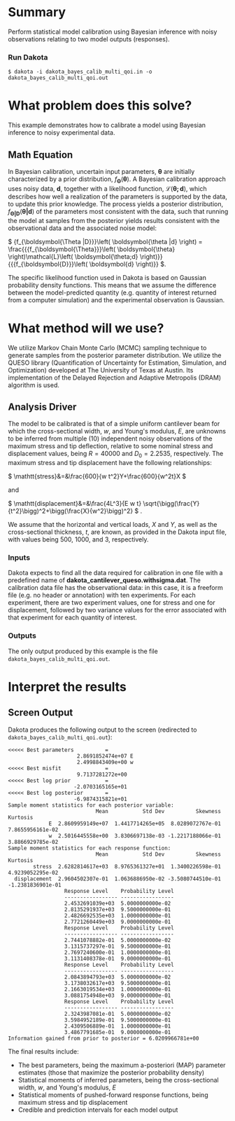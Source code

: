 # Summary
Perform statistical model calibration using Bayesian inference with noisy
observations relating to two model outputs (responses).
 
### Run Dakota
    $ dakota -i dakota_bayes_calib_multi_qoi.in -o dakota_bayes_calib_multi_qoi.out
 
# What problem does this solve?
This example demonstrates how to calibrate a model using Bayesian inference
to noisy experimental data.
 
## Math Equation

In Bayesian calibration, uncertain input parameters, $` \boldsymbol{\theta} `$
are initially characterized
by a prior distribution, $` f_{\boldsymbol{\Theta}}\left( \boldsymbol{\theta}
\right) `$. A Bayesian calibration approach uses noisy data,
$` \boldsymbol{d} `$, together with a likelihood function,
$` \mathcal{L}\left(\boldsymbol{{\theta ;d}} \right) `$, which describes how
well a realization of the parameters is supported by the data, to update this
prior knowledge. The process yields a posterior distribution,
$` f_{\boldsymbol{{\Theta |D}}}\left( \boldsymbol{{\theta |d}} \right) `$ of
the parameters most consistent with the data, such that running the model
at samples from the posterior yields results consistent with the
observational data and the associated noise model:

$` {f_{\boldsymbol{\Theta |D}}}\left( \boldsymbol{\theta |d} \right) = \frac{{{f_{\boldsymbol{\Theta}}}\left( \boldsymbol{\theta}  \right)\mathcal{L}\left( \boldsymbol{\theta;d} \right)}}{{{f_{\boldsymbol{D}}}\left( \boldsymbol{d} \right)}} `$.

The specific likelihood function used in
Dakota is based on Gaussian probability density functions. This means
that we assume the difference between the model-predicted quantity
(e.g. quantity of interest returned from a computer simulation) and
the experimental observation is Gaussian.

# What method will we use?

We utilize Markov Chain Monte Carlo (MCMC) sampling technique to
generate samples from the posterior parameter distribution. We utilize the
QUESO library (Quantification of Uncertainty for Estimation,
Simulation, and Optimization) developed at The University of Texas at
Austin. Its implementation of the Delayed Rejection and Adaptive
Metropolis (DRAM) algorithm is used.

## Analysis Driver

The model to be calibrated is that of a simple
uniform cantilever beam for which the cross-sectional width, $` w `$, and 
Young's modulus, $` E `$, are unknowns to be inferred from multiple (10)
independent noisy observations of the maximum stress and tip deflection, relative
to some nominal stress and displacement values, being $` R=40000 `$ and
$` D_{0} = 2.2535 `$, respectively. The maximum stress and tip displacement
have the following relationships:

$` \mathtt{stress}&=&\frac{600}{w t^2}Y+\frac{600}{w^2t}X `$

and

$` \mathtt{displacement}&=&\frac{4L^3}{E w t}
  \sqrt{\bigg(\frac{Y}{t^2}\bigg)^2+\bigg(\frac{X}{w^2}\bigg)^2} `$ .

We assume that the horizontal and vertical loads, $X$ and $Y$, as well as the
cross-sectional thickness, $` t `$, are known, as provided in the Dakota input
file, with values being 500, 1000, and 3, respectively.

### Inputs

Dakota expects to find all the data required for calibration in one file with a
predefined name of **dakota_cantilever_queso.withsigma.dat**. The calibration
data file has the observational data: in this case, it is a freeform file (e.g.
no header or annotation) with ten experiments. For each experiment, there are
two experiment values, one for stress and one for displacement, followed by two
variance values for the error associated with that experiment for each quantity
of interest.

### Outputs

The only output produced by this example is the file
`dakota_bayes_calib_multi_qoi.out`.
 
# Interpret the results
 
## Screen Output

Dakota produces the following output to the screen (redirected to
`dakota_bayes_calib_multi_qoi.out`):

~~~~
<<<<< Best parameters          =
                      2.8691852474e+07 E
                      2.4998843409e+00 w
<<<<< Best misfit              =
                      9.7137281272e+00
<<<<< Best log prior           =
                     -2.0703165165e+01
<<<<< Best log posterior       =
                     -6.9874315821e+01
Sample moment statistics for each posterior variable:
                            Mean           Std Dev          Skewness          Kurtosis
             E  2.8609959149e+07  1.4417714265e+05  8.0289072767e-01  7.8655956161e-02
             w  2.5016445558e+00  3.8306697138e-03 -1.2217188066e-01  3.8866929785e-02
Sample moment statistics for each response function:
                            Mean           Std Dev          Skewness          Kurtosis
        stress  2.6282814617e+03  8.9765361327e+01  1.3400226598e-01  4.9239052295e-02
  displacement  2.9604502307e-01  1.0636886950e-02 -3.5080744510e-01 -1.2381836901e-01
                  Response Level    Probability Level
                  ----------------- -----------------
                  2.4532691039e+03  5.0000000000e-02
                  2.8135291937e+03  9.5000000000e-01
                  2.4826692535e+03  1.0000000000e-01
                  2.7721260449e+03  9.0000000000e-01
                  Response Level    Probability Level
                  ----------------- -----------------
                  2.7441078882e-01  5.0000000000e-02
                  3.1315737297e-01  9.5000000000e-01
                  2.7697240600e-01  1.0000000000e-01
                  3.1131408378e-01  9.0000000000e-01
                  Response Level    Probability Level
                  ----------------- -----------------
                  2.0843894793e+03  5.0000000000e-02
                  3.1738032617e+03  9.5000000000e-01
                  2.1663019534e+03  1.0000000000e-01
                  3.0881754948e+03  9.0000000000e-01
                  Response Level    Probability Level
                  ----------------- -----------------
                  2.3243987081e-01  5.0000000000e-02
                  3.5984952189e-01  9.5000000000e-01
                  2.4309506889e-01  1.0000000000e-01
                  3.4867791685e-01  9.0000000000e-01
Information gained from prior to posterior = 6.0209966781e+00
~~~~

The final results include:

* The best parameters, being the maximum a-posteriori (MAP) parameter estimates (those that maximize the posterior probability density)
* Statistical moments of inferred parameters, being the cross-sectional width, $` w `$, and 
Young's modulus, $` E `$
* Statistical moments of pushed-forward response functions, being maximum stress and tip displacement
* Credible and prediction intervals for each model output